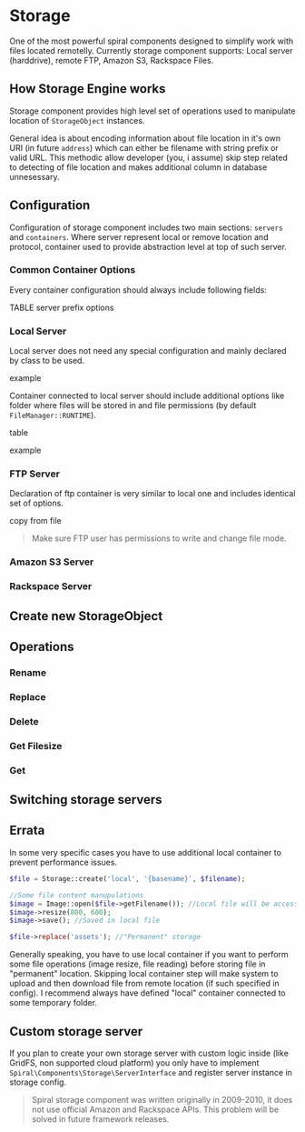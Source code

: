 # Storage
One of the most powerful spiral components designed to simplify work with files located remotelly. Currently storage component supports:
Local server (harddrive), remote FTP, Amazon S3, Rackspace Files.

## How Storage Engine works
Storage component provides high level set of operations used to manipulate location of `StorageObject` instances.

General idea is about encoding information about file location in it's own URI (in future `address`) which can either be filename with string prefix or valid URL. This methodic allow developer (you, i assume) skip step related to detecting of file location and makes additional
column in database unnesessary.

## Configuration
Configuration of storage component includes two main sections: `servers` and `containers`. Where server represent local or remove location and protocol, container used to provide abstraction level at top of such server.

### Common Container Options
Every container configuration should always include following fields:

TABLE
server
prefix
options


### Local Server
Local server does not need any special configuration and mainly declared by class to be used.

example

Container connected to local server should include additional options like folder where files will be stored in and file permissions (by default `FileManager::RUNTIME`).

table

example

### FTP Server

Declaration of ftp container is very similar to local one and includes identical set of options.

copy from file 

> Make sure FTP user has permissions to write and change file mode.

### Amazon S3 Server

### Rackspace Server


## Create new StorageObject

## Operations

### Rename

### Replace

### Delete

### Get Filesize

### Get

## Switching storage servers


## Errata
In some very specific cases you have to use additional local container to prevent performance issues. 

```php
$file = Storage::create('local', '{basename}', $filename);

//Some file content manupulations
$image = Image::open($file->getFilename()); //Local file will be accessed
$image->resize(800, 600);
$image->save(); //Saved in local file

$file->replace('assets'); //"Permanent" storage
```

Generally speaking, you have to use local container if you want to perform some file operations (image resize, file reading) before storing file in "permanent" location. Skipping local container step will make system to upload and then download file from remote location (if such specified in config). I recommend always have defined "local" container connected to some temporary folder.

## Custom storage server
If you plan to create your own storage server with custom logic inside (like GridFS, non supported cloud platform) you only have to implement `Spiral\Components\Storage\ServerInterface` and register server instance in storage config.

> Spiral storage component was written originally in 2009-2010, it does not use official Amazon and Rackspace APIs. This problem will be solved in future framework releases. 
